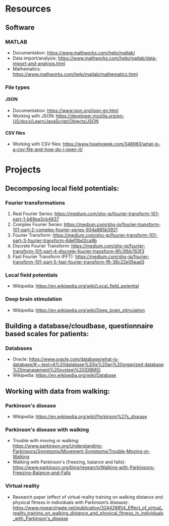 # Resources
## Software
### MATLAB
- Documentation: https://www.mathworks.com/help/matlab/
- Data import/analysis: https://www.mathworks.com/help/matlab/data-import-and-analysis.html
- Mathematics: https://www.mathworks.com/help/matlab/mathematics.html

### File types
#### JSON 
- Documentation: https://www.json.org/json-en.html
- Working with JSON: https://developer.mozilla.org/en-US/docs/Learn/JavaScript/Objects/JSON

#### CSV files
- Working with CSV files: https://www.howtogeek.com/348960/what-is-a-csv-file-and-how-do-i-open-it/

# Projects
## Decomposing local field potentials:
### Fourier transformations
1. Real Fourier Series: https://medium.com/sho-jp/fourier-transform-101-part-1-b69ea3cb4837
2. Complex Fourier Series: https://medium.com/sho-jp/fourier-transform-101-part-2-complex-fourier-series-934a885b3921
3. Fourier Transform: https://medium.com/sho-jp/fourier-transform-101-part-3-fourier-transform-6def0bd2ca9b
4. Discrete Fourier Transform: https://medium.com/sho-jp/fourier-transform-101-part-4-discrete-fourier-transform-8fc3fbb763f3
5. Fast Fourier Transform (FFT): https://medium.com/sho-jp/fourier-transform-101-part-5-fast-fourier-transform-fft-38c22e05ead3

### Local field potentials
- Wikipedia: https://en.wikipedia.org/wiki/Local_field_potential

### Deep brain stimulation
- Wikipedia: https://en.wikipedia.org/wiki/Deep_brain_stimulation

## Building a database/cloudbase, questionnaire based scales for patients:
### Databases
- Oracle: https://www.oracle.com/database/what-is-database/#:~:text=A%20database%20is%20an%20organized,database%20management%20system%20(DBMS).
- Wikipedia: https://en.wikipedia.org/wiki/Database

## Working with data from walking:
### Parkinson's disease
- Wikipedia: https://en.wikipedia.org/wiki/Parkinson%27s_disease

### Parkinson's disease with walking
- Trouble with moving or walking: https://www.parkinson.org/Understanding-Parkinsons/Symptoms/Movement-Symptoms/Trouble-Moving-or-Walking
- Walking with Parkinson's (freezing, balance and falls): https://www.parkinson.org/blog/research/Walking-with-Parkinsons-Freezing-Balance-and-Falls 

### Virtual reality
- Research paper (effect of virtual reality training on walking distance and physical fitness in individuals with Parkinson’s disease): https://www.researchgate.net/publication/324426854_Effect_of_virtual_reality_training_on_walking_distance_and_physical_fitness_in_individuals_with_Parkinson's_disease
